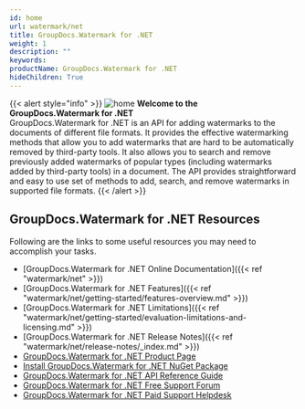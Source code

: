 ```yaml
---
id: home
url: watermark/net
title: GroupDocs.Watermark for .NET
weight: 1
description: ""
keywords: 
productName: GroupDocs.Watermark for .NET
hideChildren: True
---
```

{{< alert style="info" >}}
![home](watermark/net/images/home.png) **Welcome to the GroupDocs.Watermark for .NET**  
GroupDocs.Watermark for .NET is an API for adding watermarks to the documents of different file formats. It provides the effective watermarking methods that allow you to add watermarks that are hard to be automatically removed by third-party tools. It also allows you to search and remove previously added watermarks of popular types (including watermarks added by third-party tools) in a document. The API provides straightforward and easy to use set of methods to add, search, and remove watermarks in supported file formats.
{{< /alert >}}

## GroupDocs.Watermark for .NET Resources

Following are the links to some useful resources you may need to accomplish your tasks.

* [GroupDocs.Watermark for .NET Online Documentation]({{< ref "watermark/net" >}})
* [GroupDocs.Watermark for .NET Features]({{< ref "watermark/net/getting-started/features-overview.md" >}})
* [GroupDocs.Watermark for .NET Limitations]({{< ref "watermark/net/getting-started/evaluation-limitations-and-licensing.md" >}})
* [GroupDocs.Watermark for .NET Release Notes]({{< ref "watermark/net/release-notes/_index.md" >}})
* [GroupDocs.Watermark for .NET Product Page](https://products.groupdocs.com/watermark/net)
* [Install GroupDocs.Watermark for .NET NuGet Package](https://www.nuget.org/packages/GroupDocs.Watermark/)
* [GroupDocs.Watermark for .NET API Reference Guide](https://apireference.groupdocs.com/net/watermark)
* [GroupDocs.Watermark for .NET Free Support Forum](https://forum.groupdocs.com/c/watermark)
* [GroupDocs.Watermark for .NET Paid Support Helpdesk](https://helpdesk.groupdocs.com/)
